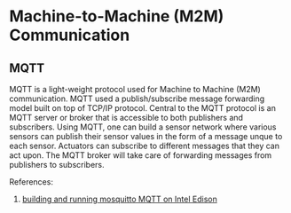 # Machine-to-Machine (M2M) Communication

## MQTT
MQTT is a light-weight protocol used for Machine to Machine (M2M) communication. MQTT used a publish/subscribe message forwarding model built on top of TCP/IP protocol.
Central to the MQTT protocol is an MQTT server or broker that is accessible to both publishers and subscribers. Using MQTT, one can build a sensor network where various
sensors can publish their sensor values in the form of a message unque to each sensor. Actuators can subscribe to different messages that they can act upon. The MQTT broker
will take care of forwarding messages from publishers to subscribers.

References:

1. [building and running mosquitto MQTT on Intel Edison](https://software.intel.com/en-us/blogs/2015/02/20/building-and-running-mosquitto-mqtt-on-intel-edison)
